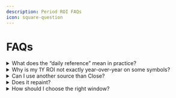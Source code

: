 ```yaml
---
description: Period ROI FAQs
icon: square-question
---
```


# FAQs

<details>

<summary>What does the “daily reference” mean in practice?</summary>

The indicator fetches a daily series for consistency. On markets that trade every day (e.g., crypto), “days” map one-to-one; on markets with non-trading days, the lookback counts daily bars (not calendar weekends/holidays).

</details>

<details>

<summary>Why is my 1Y ROI not exactly year-over-year on some symbols?</summary>

For instruments without seven-day trading, “365 daily bars” can cover more than 365 calendar days. The benefit is TF-consistency; if you need strict calendar math, set a custom days value appropriate for that market.

</details>

<details>

<summary>Can I use another source than Close?</summary>

Yes—use the **Source** input to compute ROI on your preferred series.

</details>

<details>

<summary>Does it repaint?</summary>

No. The ROI uses completed daily data; values update intrabar while a bar forms and lock after close.

</details>

<details>

<summary>How should I choose the right window?</summary>

Match the window to the decision you’re making: 1M for tactical momentum, 3–6M for rotation, 1Y for business-cycle context. Keep it consistent across comparisons.

</details>
